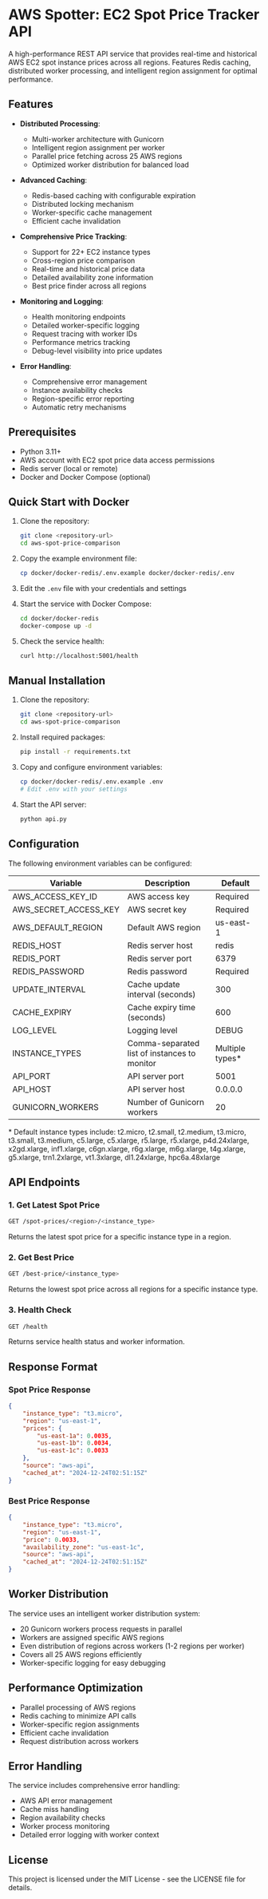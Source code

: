 # AWS Spotter: EC2 Spot Price Tracker API

A high-performance REST API service that provides real-time and historical AWS EC2 spot instance prices across all regions. Features Redis caching, distributed worker processing, and intelligent region assignment for optimal performance.

## Features

- **Distributed Processing**:
  - Multi-worker architecture with Gunicorn
  - Intelligent region assignment per worker
  - Parallel price fetching across 25 AWS regions
  - Optimized worker distribution for balanced load

- **Advanced Caching**:
  - Redis-based caching with configurable expiration
  - Distributed locking mechanism
  - Worker-specific cache management
  - Efficient cache invalidation

- **Comprehensive Price Tracking**:
  - Support for 22+ EC2 instance types
  - Cross-region price comparison
  - Real-time and historical price data
  - Detailed availability zone information
  - Best price finder across all regions

- **Monitoring and Logging**:
  - Health monitoring endpoints
  - Detailed worker-specific logging
  - Request tracing with worker IDs
  - Performance metrics tracking
  - Debug-level visibility into price updates

- **Error Handling**:
  - Comprehensive error management
  - Instance availability checks
  - Region-specific error reporting
  - Automatic retry mechanisms

## Prerequisites

- Python 3.11+
- AWS account with EC2 spot price data access permissions
- Redis server (local or remote)
- Docker and Docker Compose (optional)

## Quick Start with Docker

1. Clone the repository:
   ```bash
   git clone <repository-url>
   cd aws-spot-price-comparison
   ```

2. Copy the example environment file:
   ```bash
   cp docker/docker-redis/.env.example docker/docker-redis/.env
   ```

3. Edit the `.env` file with your credentials and settings

4. Start the service with Docker Compose:
   ```bash
   cd docker/docker-redis
   docker-compose up -d
   ```

5. Check the service health:
   ```bash
   curl http://localhost:5001/health
   ```

## Manual Installation

1. Clone the repository:
   ```bash
   git clone <repository-url>
   cd aws-spot-price-comparison
   ```

2. Install required packages:
   ```bash
   pip install -r requirements.txt
   ```

3. Copy and configure environment variables:
   ```bash
   cp docker/docker-redis/.env.example .env
   # Edit .env with your settings
   ```

4. Start the API server:
   ```bash
   python api.py
   ```

## Configuration

The following environment variables can be configured:

| Variable | Description | Default |
|----------|-------------|---------|
| AWS_ACCESS_KEY_ID | AWS access key | Required |
| AWS_SECRET_ACCESS_KEY | AWS secret key | Required |
| AWS_DEFAULT_REGION | Default AWS region | us-east-1 |
| REDIS_HOST | Redis server host | redis |
| REDIS_PORT | Redis server port | 6379 |
| REDIS_PASSWORD | Redis password | Required |
| UPDATE_INTERVAL | Cache update interval (seconds) | 300 |
| CACHE_EXPIRY | Cache expiry time (seconds) | 600 |
| LOG_LEVEL | Logging level | DEBUG |
| INSTANCE_TYPES | Comma-separated list of instances to monitor | Multiple types* |
| API_PORT | API server port | 5001 |
| API_HOST | API server host | 0.0.0.0 |
| GUNICORN_WORKERS | Number of Gunicorn workers | 20 |

\* Default instance types include: t2.micro, t2.small, t2.medium, t3.micro, t3.small, t3.medium, c5.large, c5.xlarge, r5.large, r5.xlarge, p4d.24xlarge, x2gd.xlarge, inf1.xlarge, c6gn.xlarge, r6g.xlarge, m6g.xlarge, t4g.xlarge, g5.xlarge, trn1.2xlarge, vt1.3xlarge, dl1.24xlarge, hpc6a.48xlarge

## API Endpoints

### 1. Get Latest Spot Price
```bash
GET /spot-prices/<region>/<instance_type>
```
Returns the latest spot price for a specific instance type in a region.

### 2. Get Best Price
```bash
GET /best-price/<instance_type>
```
Returns the lowest spot price across all regions for a specific instance type.

### 3. Health Check
```bash
GET /health
```
Returns service health status and worker information.

## Response Format

### Spot Price Response
```json
{
    "instance_type": "t3.micro",
    "region": "us-east-1",
    "prices": {
        "us-east-1a": 0.0035,
        "us-east-1b": 0.0034,
        "us-east-1c": 0.0033
    },
    "source": "aws-api",
    "cached_at": "2024-12-24T02:51:15Z"
}
```

### Best Price Response
```json
{
    "instance_type": "t3.micro",
    "region": "us-east-1",
    "price": 0.0033,
    "availability_zone": "us-east-1c",
    "source": "aws-api",
    "cached_at": "2024-12-24T02:51:15Z"
}
```

## Worker Distribution

The service uses an intelligent worker distribution system:
- 20 Gunicorn workers process requests in parallel
- Workers are assigned specific AWS regions
- Even distribution of regions across workers (1-2 regions per worker)
- Covers all 25 AWS regions efficiently
- Worker-specific logging for easy debugging

## Performance Optimization

- Parallel processing of AWS regions
- Redis caching to minimize API calls
- Worker-specific region assignments
- Efficient cache invalidation
- Request distribution across workers

## Error Handling

The service includes comprehensive error handling:
- AWS API error management
- Cache miss handling
- Region availability checks
- Worker process monitoring
- Detailed error logging with worker context

## License

This project is licensed under the MIT License - see the LICENSE file for details.